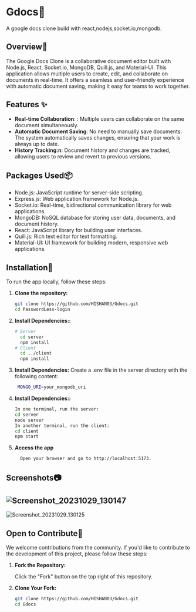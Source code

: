 <div align="Left">
  <h1>Gdocs📝</h1>
  <p>
    A google docs clone build with react,nodejs,socket.io,mongodb.
  </p>
</div>

## Overview🚀

The Google Docs Clone is a collaborative document editor built with Node.js, React, Socket.io, MongoDB, Quill.js, and Material-UI. 
This application allows multiple users to create, edit, and collaborate on documents in real-time. It offers a seamless and user-friendly experience with automatic document saving, 
making it easy for teams to work together.

## Features ✨

 - **Real-time Collaboration**: : Multiple users can collaborate on the same document simultaneously.
 - **Automatic Document Saving**:  No need to manually save documents. The system automatically saves changes, ensuring that your work is always up to date.
 - **History Tracking:n**: Document history and changes are tracked, allowing users to review and revert to previous versions.


## Packages  Used📦

- Node.js: JavaScript runtime for server-side scripting.
- Express.js: Web application framework for Node.js.
- Socket.io: Real-time, bidirectional communication library for web applications.
- MongoDB: NoSQL database for storing user data, documents, and document history.
- React: JavaScript library for building user interfaces.
- Quill.js: Rich text editor for text formatting.
- Material-UI: UI framework for building modern, responsive web applications.

## Installation🚀

To run the app locally, follow these steps:

1. **Clone the repository:**

   ```sh
   git clone https://github.com/HISHAN03/Gdocs.git
   cd PasswordLess-login

2. **Install Dependencies::**
   ```sh
   # Server
     cd server
     npm install
   # Client
     cd ../client
     npm install
3. **Install Dependencies:**
   Create a .env file in the server directory with the following content:
   ```sh
    MONGO_URI=your_mongodb_uri
4. **Install Dependencies::**
   ```sh
   In one terminal, run the server:
   cd server
   node server
   In another terminal, run the client:
   cd client
   npm start
5. **Access the app**
   ```sh
     Open your browser and go to http://localhost:5173.


## Screenshots📷

![Screenshot_20231029_130147](https://github.com/HISHAN03/PasswordLess-login/assets/108483712/6d9e811f-fd52-478f-a69e-3c5a681050cc)
- 
![Screenshot_20231029_130125](https://github.com/HISHAN03/PasswordLess-login/assets/108483712/9f2e4f89-c3e8-4225-a41e-fecf0ca3d9b5)


## Open to Contribute🤝

We welcome contributions from the community. If you'd like to contribute to the development of this project, please follow these steps:

1. **Fork the Repository:**

   Click the "Fork" button on the top right of this repository.

2. **Clone Your Fork:**

   ```sh
   git clone https://github.com/HISHAN03/Gdocs.git
   cd Gdocs
